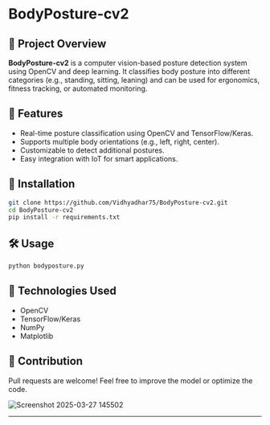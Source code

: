 
# BodyPosture-cv2

## 📌 Project Overview
**BodyPosture-cv2** is a computer vision-based posture detection system using OpenCV and deep learning. It classifies body posture into different categories (e.g., standing, sitting, leaning) and can be used for ergonomics, fitness tracking, or automated monitoring.

## 🚀 Features
- Real-time posture classification using OpenCV and TensorFlow/Keras.
- Supports multiple body orientations (e.g., left, right, center).
- Customizable to detect additional postures.
- Easy integration with IoT for smart applications.

## 📂 Installation

```bash
git clone https://github.com/Vidhyadhar75/BodyPosture-cv2.git
cd BodyPosture-cv2
pip install -r requirements.txt
```

## 🛠 Usage

```bash
python bodyposture.py
```
## 🤖 Technologies Used
- OpenCV
- TensorFlow/Keras
- NumPy
- Matplotlib

## 📌 Contribution
Pull requests are welcome! Feel free to improve the model or optimize the code.


![Screenshot 2025-03-27 145502](https://github.com/user-attachments/assets/4c4ef9c8-bee6-4882-9515-4124d57c9195)




---
